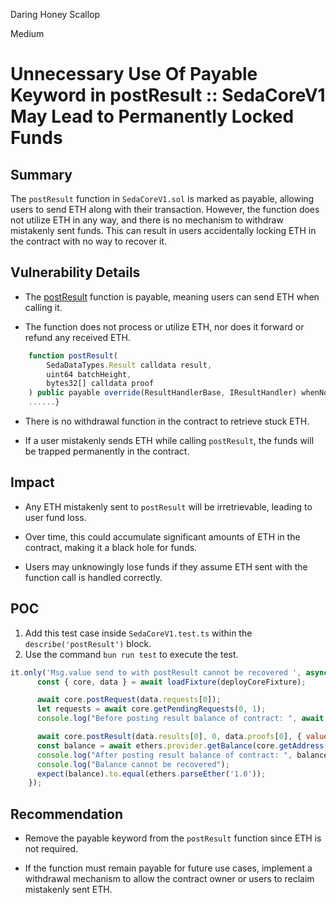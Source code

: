 Daring Honey Scallop

Medium

# Unnecessary Use Of Payable Keyword in postResult :: SedaCoreV1 May Lead to Permanently Locked Funds

## Summary
The `postResult` function in `SedaCoreV1.sol` is marked as payable, allowing users to send ETH along with their transaction. However, the function does not utilize ETH in any way, and there is no mechanism to withdraw mistakenly sent funds. This can result in users accidentally locking ETH in the contract with no way to recover it.

## Vulnerability Details

- The  [postResult]( https://github.com/sherlock-audit/2024-12-seda-protocol/blob/051b5e88a2f530792913910ebf98c50f431b1e3b/seda-evm-contracts/contracts/core/SedaCoreV1.sol#L122-L126)  function is payable, meaning users can send ETH when calling it.

- The function does not process or utilize ETH, nor does it forward or refund any received ETH.

```javascript
    function postResult(
        SedaDataTypes.Result calldata result,
        uint64 batchHeight,
        bytes32[] calldata proof
    ) public payable override(ResultHandlerBase, IResultHandler) whenNotPaused returns (bytes32) {
    ......} 
``` 
- There is no withdrawal function in the contract to retrieve stuck ETH.

- If a user mistakenly sends ETH while calling `postResult`, the funds will be trapped permanently in the contract.


## Impact

- Any ETH mistakenly sent to `postResult` will be irretrievable, leading to user fund loss.

- Over time, this could accumulate significant amounts of ETH in the contract, making it a black hole for funds.

- Users may unknowingly lose funds if they assume ETH sent with the function call is handled correctly.

## POC
1. Add this test case inside `SedaCoreV1.test.ts` within the `describe('postResult')` block.
2. Use the command `bun run test` to execute the test.
```javascript
it.only('Msg.value send to with postResult cannot be recovered ', async () => {
      const { core, data } = await loadFixture(deployCoreFixture);

      await core.postRequest(data.requests[0]);
      let requests = await core.getPendingRequests(0, 1);
      console.log("Before posting result balance of contract: ", await ethers.provider.getBalance(core.getAddress()));

      await core.postResult(data.results[0], 0, data.proofs[0], { value: ethers.parseEther('1.0') });
      const balance = await ethers.provider.getBalance(core.getAddress());
      console.log("After posting result balance of contract: ", balance.toString());
      console.log("Balance cannot be recovered");
      expect(balance).to.equal(ethers.parseEther('1.0'));
    });
```

## Recommendation

- Remove the payable keyword from the `postResult` function since ETH is not required.

- If the function must remain payable for future use cases, implement a withdrawal mechanism to allow the contract owner or users to reclaim mistakenly sent ETH.
